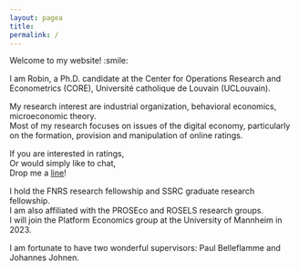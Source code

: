 ```yaml
---
layout: pagea
title:
permalink: /
---
```



<!-- <span style="color:#ee6c4d">
**I am on the job market and will be available for interviews during both the EEA and AEA.**
</span> -->

<!-- <span style="color:#ee6c4d">
**I am currently visiting Paris School of Economics, lets meet!**
</span> -->

<!-- <span style="color:#ee6c4d">
**I am currently visiting Oxford Internet Institute, lets grab a coffee!**
</span> -->


<!--
<div class="box">
<div style="text-align:center">
<img src="{{site.baseurl}}/assets/images/robin.jpg" alt="" width="200px"/> <br/>
<div style="display: inline-block; text-align: left;">
Email: <a href="mailto:robin@robin-ng.com">robin@robin-ng.com</a><br/>
CV: <a href="{{ site.url }}/cv/">short</a> <a href="{{ site.url }}/download/cv.pdf">complete(pdf)</a>
</div>
</div>
</div>
-->

<div>
<p style="margin-bottom:15px">
Welcome to my website! :smile: <br/>
</p>

<p style="margin-bottom:15px">
I am Robin, a Ph.D. candidate at the Center for Operations Research and Econometrics (CORE), Université catholique de Louvain (UCLouvain). <br/>
</p>

<p style="margin-bottom:15px">
My research interest are industrial organization, behavioral economics, microeconomic theory. <br/>
Most of my research focuses on issues of the digital economy, particularly on the formation, provision and manipulation of online ratings.
</p>

<p style="margin-bottom:15px">
If you are interested in ratings, <br/> 
Or would simply like to chat, <br/>
Drop me a <a href="mailto:robin@robin-ng.com">line</a>! <br/>
</p>

<p style="margin-bottom:15px">
I hold the FNRS research fellowship and SSRC graduate research fellowship. <br/>
I am also affiliated with the PROSEco and ROSELS research groups. <br/>
I will join the Platform Economics group at the University of Mannheim in 2023. 
</p>

<p style="margin-bottom:15px">
I am fortunate to have two wonderful supervisors: Paul Belleflamme and Johannes Johnen.
</p>

</div>

